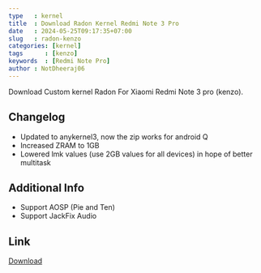 ```yaml
---
type   : kernel
title  : Download Radon Kernel Redmi Note 3 Pro
date   : 2024-05-25T09:17:35+07:00
slug   : radon-kenzo
categories: [kernel]
tags      : [kenzo]
keywords  : [Redmi Note Pro]
author : NotDheeraj06
---
```


Download Custom kernel Radon For Xiaomi Redmi Note 3 pro (kenzo).


## Changelog
- Updated to anykernel3, now the zip works for android Q
- Increased ZRAM to 1GB
- Lowered lmk values (use 2GB values for all devices) in hope of better multitask

## Additional Info
- Support AOSP (Pie and Ten)
- Support JackFix Audio


## Link
[Download](https://t.me/kenzoromnews/4583)

